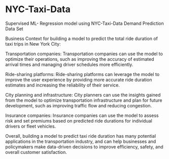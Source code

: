 # NYC-Taxi-Data

Supervised ML- Regression model using NYC-Taxi-Data Demand Prediction Data Set

Business Context for building a model to predict the total ride duration of taxi trips in New York City:

Transportation companies: Transportation companies can use the model to optimize their operations, such as improving the accuracy of estimated arrival times and managing driver schedules more efficiently.

Ride-sharing platforms: Ride-sharing platforms can leverage the model to improve the user experience by providing more accurate ride duration estimates and increasing the reliability of their service.

City planning and infrastructure: City planners can use the insights gained from the model to optimize transportation infrastructure and plan for future development, such as improving traffic flow and reducing congestion.

Insurance companies: Insurance companies can use the model to assess risk and set premiums based on predicted ride durations for individual drivers or fleet vehicles.

Overall, building a model to predict taxi ride duration has many potential applications in the transportation industry, and can help businesses and policymakers make data-driven decisions to improve efficiency, safety, and overall customer satisfaction.
